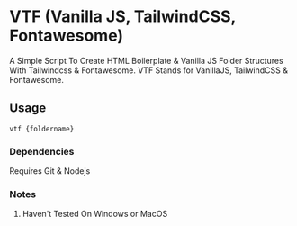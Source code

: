 # VTF (Vanilla JS, TailwindCSS, Fontawesome)

A Simple Script To Create HTML Boilerplate & Vanilla JS Folder Structures With Tailwindcss & Fontawesome. VTF Stands for VanillaJS, TailwindCSS & Fontawesome.

## Usage

```
vtf {foldername}
```

### Dependencies

Requires Git & Nodejs 

### Notes

1. Haven't Tested On Windows or MacOS


